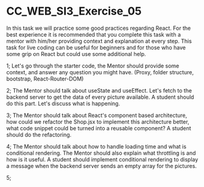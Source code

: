 # CC_WEB_SI3_Exercise_05
In this task we will practice some good practices regarding React. 
For the best experience it is recommended that you complete this task with a mentor with him/her providing context and explanation at every step.
This task for live coding can be useful for beginners and for those who have some grip on React but could use some additional help.

1; Let's go through the starter code, the Mentor should provide some context, and answer any question you might have. (Proxy, folder structure, bootstrap, React-Router-DOM)


2; The Mentor should talk about useState and useEffect. Let's fetch to the backend server to get the data of every picture available. A student should do this part. Let's discuss what is happening.


3; The Mentor should talk about React's component based architecture, how could we refactor the Shop.jsx to implement this architecture better, what code snippet could be turned into a reusable component? A student should do the refactoring.


4; The Mentor should talk about how to handle loading time and what is conditional rendering. The Mentor should also explain what throttling is and how is it useful.
A student should implement conditional rendering to display a message when the backend server sends an empty array for the pictures.


5; 
